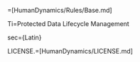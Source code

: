 =[HumanDynamics/Rules/Base.md]

Ti=Protected Data Lifecycle Management

sec={Latin}

LICENSE.=[HumanDynamics/LICENSE.md]
